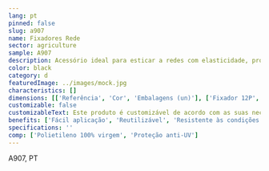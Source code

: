 ```yaml
---
lang: pt
pinned: false
slug: a907
name: Fixadores Rede
sector: agriculture
sample: A907
description: Acessório ideal para esticar a redes com elasticidade, promovendo uma fixação perfeita da rede.
color: black
category: d
featuredImage: ../images/mock.jpg
characteristics: []
dimensions: [['Referência', 'Cor', 'Embalagens (un)'], ['Fixador 12P', 'Preto', '1500']]
customizable: false
customizableText: Este produto é customizável de acordo com as suas necessidades. Contacte-nos para mais informações.
benefits: ['Fácil aplicação', 'Reutilizável', 'Resistente às condições climatéricas']
specifications: ''
comp: ['Polietileno 100% virgem', 'Proteção anti-UV']
---
```


A907, PT
